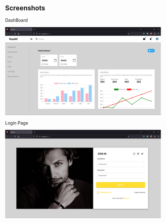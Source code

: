 
## Screenshots
DashBoard

![App Screenshot](https://github.com/Shaikhabdulwahab786/DashBoard-And-Login/blob/main/public/images/DashBoard.png?raw=true)
 
 Login Page

![App Screenshot](https://github.com/Shaikhabdulwahab786/DashBoard-And-Login/blob/main/public/images/Login.png?raw=true)

